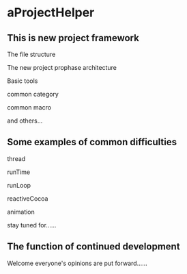 # aProjectHelper
<h2>This is new project framework</h2>
<p>The file structure</p>
<p>The new project prophase architecture </p>
<p>Basic tools</p>
<p>common category</p>
<p>common macro</p>
<p>and others...</p>
<h2>Some examples of common difficulties</h2>
<p>thread</p>
<p>runTime</p>
<p>runLoop</p>
<p>reactiveCocoa</p>
<p>animation</p>
<p>stay tuned for......</p>
<h2>The function of continued development</h2>
<p>Welcome everyone's opinions are put forward......</p>
